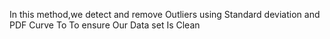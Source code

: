 In this method,we detect and remove Outliers using Standard deviation and PDF Curve To To ensure Our Data set Is Clean
